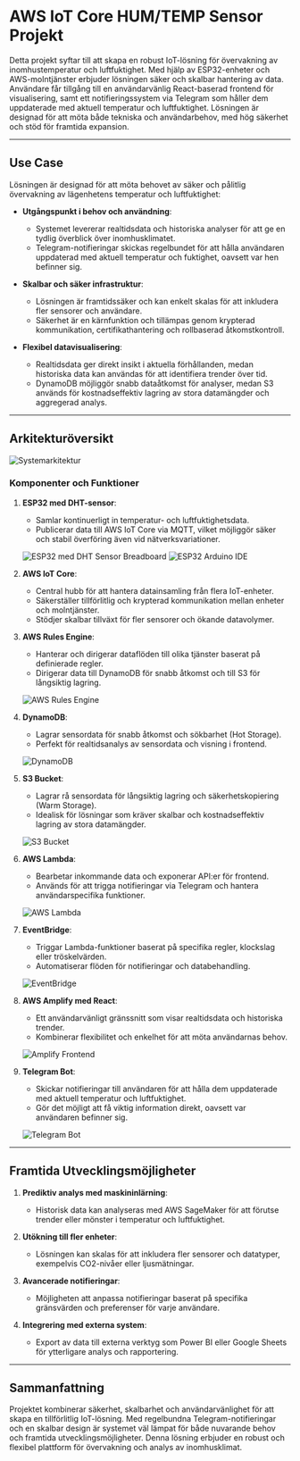 # AWS IoT Core HUM/TEMP Sensor Projekt

Detta projekt syftar till att skapa en robust IoT-lösning för övervakning av inomhustemperatur och luftfuktighet. Med hjälp av ESP32-enheter och AWS-molntjänster erbjuder lösningen säker och skalbar hantering av data. Användare får tillgång till en användarvänlig React-baserad frontend för visualisering, samt ett notifieringssystem via Telegram som håller dem uppdaterade med aktuell temperatur och luftfuktighet. Lösningen är designad för att möta både tekniska och användarbehov, med hög säkerhet och stöd för framtida expansion.

---
## Use Case

Lösningen är designad för att möta behovet av säker och pålitlig övervakning av lägenhetens temperatur och luftfuktighet:

- **Utgångspunkt i behov och användning**:
   - Systemet levererar realtidsdata och historiska analyser för att ge en tydlig överblick över inomhusklimatet.
   - Telegram-notifieringar skickas regelbundet för att hålla användaren uppdaterad med aktuell temperatur och fuktighet, oavsett var hen befinner sig.

- **Skalbar och säker infrastruktur**:
   - Lösningen är framtidssäker och kan enkelt skalas för att inkludera fler sensorer och användare.
   - Säkerhet är en kärnfunktion och tillämpas genom krypterad kommunikation, certifikathantering och rollbaserad åtkomstkontroll.

- **Flexibel datavisualisering**:
   - Realtidsdata ger direkt insikt i aktuella förhållanden, medan historiska data kan användas för att identifiera trender över tid.
   - DynamoDB möjliggör snabb dataåtkomst för analyser, medan S3 används för kostnadseffektiv lagring av stora datamängder och aggregerad analys.

---

## Arkitekturöversikt

![Systemarkitektur](Pictures/AWS%20Architecture.png "Översikt över systemarkitekturen")

### Komponenter och Funktioner

1. **ESP32 med DHT-sensor**:
   - Samlar kontinuerligt in temperatur- och luftfuktighetsdata.
   - Publicerar data till AWS IoT Core via MQTT, vilket möjliggör säker och stabil överföring även vid nätverksvariationer.

   ![ESP32 med DHT Sensor Breadboard](Pictures/ESP32%20DHT%20Breadboard.png "ESP32 kopplad med DHT-sensor på ett breadboard.")
   ![ESP32 Arduino IDE](Pictures/arduino.png "ESP32 konfigurerad via Arduino IDE.")

2. **AWS IoT Core**:
   - Central hubb för att hantera datainsamling från flera IoT-enheter.
   - Säkerställer tillförlitlig och krypterad kommunikation mellan enheter och molntjänster.
   - Stödjer skalbar tillväxt för fler sensorer och ökande datavolymer.

3. **AWS Rules Engine**:
   - Hanterar och dirigerar dataflöden till olika tjänster baserat på definierade regler.
   - Dirigerar data till DynamoDB för snabb åtkomst och till S3 för långsiktig lagring.

   ![AWS Rules Engine](Pictures/Rule.png "Konfiguration av regler i AWS Rules Engine.")

4. **DynamoDB**:
   - Lagrar sensordata för snabb åtkomst och sökbarhet (Hot Storage).
   - Perfekt för realtidsanalys av sensordata och visning i frontend.

   ![DynamoDB](Pictures/dynamodb.png "Lagring av sensordata i AWS DynamoDB.")
     
5. **S3 Bucket**:
   - Lagrar rå sensordata för långsiktig lagring och säkerhetskopiering (Warm Storage).
   - Idealisk för lösningar som kräver skalbar och kostnadseffektiv lagring av stora datamängder.

   ![S3 Bucket](Pictures/s3.png "Långtidslagring av rådata i AWS S3.")

6. **AWS Lambda**:
   - Bearbetar inkommande data och exponerar API:er för frontend.
   - Används för att trigga notifieringar via Telegram och hantera användarspecifika funktioner.

   ![AWS Lambda](Pictures/lambda.png "Bearbetning av data i AWS Lambda.")

7. **EventBridge**:
   - Triggar Lambda-funktioner baserat på specifika regler, klockslag eller tröskelvärden.
   - Automatiserar flöden för notifieringar och databehandling.

   ![EventBridge](Pictures/eventbridge.png "Automatiserade händelser med Amazon EventBridge.")

8. **AWS Amplify med React**:
   - Ett användarvänligt gränssnitt som visar realtidsdata och historiska trender.
   - Kombinerar flexibilitet och enkelhet för att möta användarnas behov.

   ![Amplify Frontend](Pictures/Frontend.png "Visualisering av data i en AWS Amplify React-app.")

9. **Telegram Bot**:
   - Skickar notifieringar till användaren för att hålla dem uppdaterade med aktuell temperatur och luftfuktighet.
   - Gör det möjligt att få viktig information direkt, oavsett var användaren befinner sig.

   ![Telegram Bot](Pictures/Telegram%20Notis.png "Notifieringar via Telegram Bot.")

---

## Framtida Utvecklingsmöjligheter

1. **Prediktiv analys med maskininlärning**:
   - Historisk data kan analyseras med AWS SageMaker för att förutse trender eller mönster i temperatur och luftfuktighet.

2. **Utökning till fler enheter**:
   - Lösningen kan skalas för att inkludera fler sensorer och datatyper, exempelvis CO2-nivåer eller ljusmätningar.

3. **Avancerade notifieringar**:
   - Möjligheten att anpassa notifieringar baserat på specifika gränsvärden och preferenser för varje användare.

4. **Integrering med externa system**:
   - Export av data till externa verktyg som Power BI eller Google Sheets för ytterligare analys och rapportering.

---

## Sammanfattning

Projektet kombinerar säkerhet, skalbarhet och användarvänlighet för att skapa en tillförlitlig IoT-lösning. Med regelbundna Telegram-notifieringar och en skalbar design är systemet väl lämpat för både nuvarande behov och framtida utvecklingsmöjligheter. Denna lösning erbjuder en robust och flexibel plattform för övervakning och analys av inomhusklimat.




